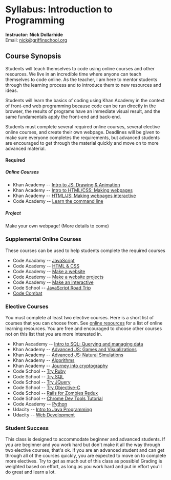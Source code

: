 # Syllabus: Introduction to Programming
**Instructor: Nick Dollarhide**  
Email:       nick@griffinschool.org  

## Course Synopsis
Students will teach themselves to code using online courses and other resources. We live in an incredible time where anyone can teach themselves to code online.
As the teacher, I am here to mentor students through the learning process and to introduce them to new resources and ideas. 

Students will learn the basics of coding using Khan Academy in the context of front-end web programming because 
code can be run directly in the browser, the results of programs have an immediate visual result, and the same fundamentals apply the front-end and back-end.

Students must complete several required online courses, several  elective online courses, and create their own webpage. Deadlines will be given to make sure everyone completes the requirements, but advanced students are encouraged to get through the material quickly and move on to more advanced material. 

#### Required
##### Online Courses
* Khan Academy -- [Intro to JS: Drawing & Animation](https://www.khanacademy.org/computing/computer-programming/programming)
* Khan Academy -- [Intro to HTML/CSS: Making webpages](https://www.khanacademy.org/computing/computer-programming/html-css)
* Khan Academy -- [HTML/JS: Making webpages interactive](https://www.khanacademy.org/computing/computer-programming/html-css-js)
* Code Academy -- [Learn the command line](https://www.codecademy.com/courses/learn-the-command-line)

##### Project
Make your own webpage! (More details to come)

### Supplemental Online Courses
These courses can be used to help students complete the required courses
* Code Acadamy -- [JavaScript](https://www.codecademy.com/tracks/javascript)
* Code Academy -- [HTML & CSS](https://www.codecademy.com/tracks/web)
* Code Academy -- [Make a website](https://www.codecademy.com/skills/make-a-website)
* Code Academy -- [Make a website projects](https://www.codecademy.com/courses/html-css-prj)
* Code Academy -- [Make an interactive](https://www.codecademy.com/skills/make-an-interactive-website)
* Code School -- [JavaScript Road Trip](https://www.codeschool.com/courses/javascript-road-trip-part-1)
* [Code Combat](https://codecombat.com/)

### Elective Courses
You must complete at least two elective courses. Here is a short list of  courses that you can choose from. See [online resources](./online-learning.md) for a list of online learning resources. You are free and encouraged to choose other courses not on this list that you are more interested in.

* Khan Aacademy -- [Intro to SQL: Querying and managing data](https://www.khanacademy.org/computing/computer-programming/sql)
* Khan Academy -- [Advanced JS: Games and Visualizations](https://www.khanacademy.org/computing/computer-programming/programming-games-visualizations)
* Khan Academy -- [Advanced JS: Natural Simulations](https://www.khanacademy.org/computing/computer-programming/programming-natural-simulations)
* Khan Academy -- [Algorithms](https://www.khanacademy.org/computing/computer-science/algorithms)
* Khan Academy -- [Journey into cryptography](https://www.khanacademy.org/computing/computer-science/cryptography)
* Code School -- [Try Ruby](https://www.codeschool.com/courses/try-ruby)
* Code School -- [Try SQL](https://www.codeschool.com/courses/try-sql)
* Code School -- [Try JQuery](https://www.codeschool.com/courses/try-jquery)
* Code School -- [Try Objective-C](https://www.codeschool.com/courses/try-objective-c)
* Code School -- [Rails for Zombies Redux](https://www.codeschool.com/courses/rails-for-zombies-redux)
* Code School -- [Chrome Dev Tools Tutorial](https://www.codeschool.com/courses/discover-devtools)
* Code Academy -- [Python](https://www.codecademy.com/en/tracks/python)
* Udacity -- [Intro to Java Programming](https://www.udacity.com/course/intro-to-java-programming--cs046)
* Udacity -- [Web Development](https://www.udacity.com/course/web-development--cs253)

### Student Success
This class is designed to accommodate beginner and advanced students. If you are beginner and you work hard but don't make it all the way through two elective courses, that's ok. If you are an advanced student and can get through all of the courses quickly, you are expected to move on to complete more electives. Try to get as much out of this class as possible! Grading is weighted based on effort, as long as you work hard and put in effort you'll do great and learn a lot.







